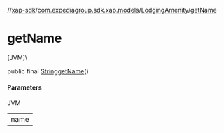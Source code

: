 //[xap-sdk](../../../index.md)/[com.expediagroup.sdk.xap.models](../index.md)/[LodgingAmenity](index.md)/[getName](get-name.md)

# getName

[JVM]\

public final [String](https://docs.oracle.com/javase/8/docs/api/java/lang/String.html)[getName](get-name.md)()

#### Parameters

JVM

| |
|---|
| name |
